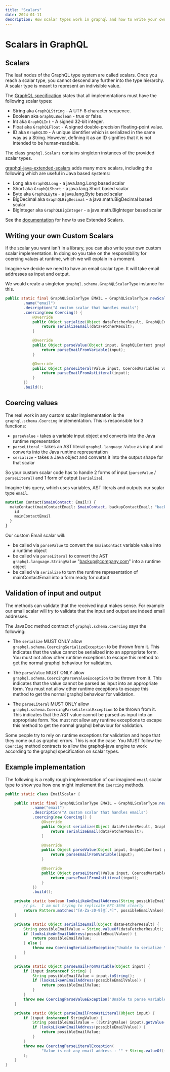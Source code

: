 ```yaml
---
title: "Scalars"
date: 2024-01-11
description: How scalar types work in graphql and how to write your own scalars
---
```

# Scalars in GraphQL

## Scalars

The leaf nodes of the GraphQL type system are called scalars. Once you reach a scalar type, you
cannot descend any further into the type hierarchy. A scalar type is meant to represent
an indivisible value.

The [GraphQL specification](https://qubitpi.github.io/graphql-spec/draft/#sec-Scalars) states that all implementations must have the following scalar types:

* String aka ``GraphQLString`` - A UTF‐8 character sequence.
* Boolean aka ``GraphQLBoolean`` - true or false.
* Int aka ``GraphQLInt`` - A signed 32‐bit integer.
* Float aka ``GraphQLFloat`` - A signed double-precision floating-point value.
* ID aka ``GraphQLID`` - A unique identifier which is serialized in the same way as a String. However, defining it as an ID signifies that it is not intended to be human‐readable.

The class ``graphql.Scalars`` contains singleton instances of the provided scalar types.

[graphql-java-extended-scalars](https://github.com/graphql-java/graphql-java-extended-scalars) adds many more scalars, including the following which are useful in Java based systems:

* Long aka ``GraphQLLong`` - a java.lang.Long based scalar
* Short aka ``GraphQLShort`` - a java.lang.Short based scalar
* Byte aka ``GraphQLByte``  - a java.lang.Byte based scalar
* BigDecimal aka ``GraphQLBigDecimal`` - a java.math.BigDecimal based scalar
* BigInteger aka ``GraphQLBigInteger`` - a java.math.BigInteger based scalar

See the [documentation](https://github.com/graphql-java/graphql-java-extended-scalars) for how to use Extended Scalars.

## Writing your own Custom Scalars

If the scalar you want isn't in a library, you can also write your own custom scalar implementation. In doing so you take on the responsibility for coercing values
at runtime, which we will explain in a moment.

Imagine we decide we need to have an email scalar type. It will take email addresses as input and output.

We would create a singleton ``graphql.schema.GraphQLScalarType`` instance for this.

```java
public static final GraphQLScalarType EMAIL = GraphQLScalarType.newScalar()
        .name("email")
        .description("A custom scalar that handles emails")
        .coercing(new Coercing() {
            @Override
            public Object serialize(Object dataFetcherResult, GraphQLContext graphQLContext, Locale locale) {
                return serializeEmail(dataFetcherResult);
            }

            @Override
            public Object parseValue(Object input, GraphQLContext graphQLContext, Locale locale) {
                return parseEmailFromVariable(input);
            }

            @Override
            public Object parseLiteral(Value input, CoercedVariables variables, GraphQLContext graphQLContext, Locale locale) {
                return parseEmailFromAstLiteral(input);
            }
        })
        .build();
```

## Coercing values

The real work in any custom scalar implementation is the ``graphql.schema.Coercing`` implementation. This is responsible for 3 functions:

* ``parseValue`` - takes a variable input object and converts into the Java runtime representation
* ``parseLiteral`` - takes an AST literal ``graphql.language.Value`` as input and converts into the Java runtime representation
* ``serialize`` - takes a Java object and converts it into the output shape for that scalar

So your custom scalar code has to handle 2 forms of input (`parseValue` / `parseLiteral`) and 1 form of output (`serialize`).

Imagine this query, which uses variables, AST literals and outputs our scalar type ``email``.

```graphql
mutation Contact($mainContact: Email!) {
  makeContact(mainContactEmail: $mainContact, backupContactEmail: "backup@company.com") {
    id
    mainContactEmail
  }
}
```

Our custom Email scalar will:

* be called via ``parseValue`` to convert the ``$mainContact`` variable value into a runtime object
* be called via ``parseLiteral`` to convert the AST ``graphql.language.StringValue`` "backup@company.com" into a runtime object
* be called via ``serialize`` to turn the runtime representation of mainContactEmail into a form ready for output

## Validation of input and output

The methods can validate that the received input makes sense. For example our email scalar will try to validate that the input
and output are indeed email addresses.

The JavaDoc method contract of ``graphql.schema.Coercing`` says the following:

* The ``serialize`` MUST ONLY allow ``graphql.schema.CoercingSerializeException`` to be thrown from it. This indicates that the
  value cannot be serialized into an appropriate form.  You must not allow other runtime exceptions to escape this method to get
  the normal graphql behaviour for validation.

* The ``parseValue`` MUST ONLY allow ``graphql.schema.CoercingParseValueException`` to be thrown from it. This indicates that the
  value cannot be parsed as input into an appropriate form. You must not allow other runtime exceptions to escape this method to get
  the normal graphql behaviour for validation.

* The ``parseLiteral`` MUST ONLY allow ``graphql.schema.CoercingParseLiteralException`` to be thrown from it. This indicates that the
  AST value cannot be parsed as input into an appropriate form. You must not allow any runtime exceptions to escape this method to get
  the normal graphql behaviour for validation.

Some people try to rely on runtime exceptions for validation and hope that they come out as graphql errors. This is not the case. You
MUST follow the ``Coercing`` method contracts to allow the graphql-java engine to work according to the graphql specification on scalar types.

## Example implementation

The following is a really rough implementation of our imagined ``email`` scalar type to show you how one might implement the ``Coercing`` methods.

```java
public static class EmailScalar {

    public static final GraphQLScalarType EMAIL = GraphQLScalarType.newScalar()
            .name("email")
            .description("A custom scalar that handles emails")
            .coercing(new Coercing() {
                @Override
                public Object serialize(Object dataFetcherResult, GraphQLContext graphQLContext, Locale locale) {
                    return serializeEmail(dataFetcherResult);
                }

                @Override
                public Object parseValue(Object input, GraphQLContext graphQLContext, Locale locale) {
                    return parseEmailFromVariable(input);
                }

                @Override
                public Object parseLiteral(Value input, CoercedVariables variables, GraphQLContext graphQLContext, Locale locale) {
                    return parseEmailFromAstLiteral(input);
                }
            })
            .build();

    private static boolean looksLikeAnEmailAddress(String possibleEmailValue) {
        // ps.  I am not trying to replicate RFC-3696 clearly
        return Pattern.matches("[A-Za-z0-9]@[.*]", possibleEmailValue);
    }

    private static Object serializeEmail(Object dataFetcherResult) {
        String possibleEmailValue = String.valueOf(dataFetcherResult);
        if (looksLikeAnEmailAddress(possibleEmailValue)) {
            return possibleEmailValue;
        } else {
            throw new CoercingSerializeException("Unable to serialize " + possibleEmailValue + " as an email address");
        }
    }

    private static Object parseEmailFromVariable(Object input) {
        if (input instanceof String) {
            String possibleEmailValue = input.toString();
            if (looksLikeAnEmailAddress(possibleEmailValue)) {
                return possibleEmailValue;
            }
        }
        throw new CoercingParseValueException("Unable to parse variable value " + input + " as an email address");
    }

    private static Object parseEmailFromAstLiteral(Object input) {
        if (input instanceof StringValue) {
            String possibleEmailValue = ((StringValue) input).getValue();
            if (looksLikeAnEmailAddress(possibleEmailValue)) {
                return possibleEmailValue;
            }
        }
        throw new CoercingParseLiteralException(
                "Value is not any email address : '" + String.valueOf(input) + "'"
        );
    }
}
```
